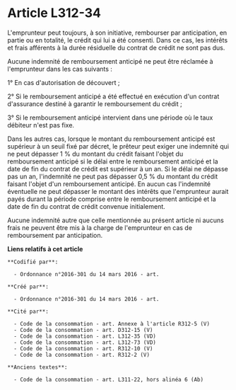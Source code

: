 # Article L312-34

L'emprunteur peut toujours, à son initiative, rembourser par anticipation, en partie ou en totalité, le crédit qui lui a été
consenti. Dans ce cas, les intérêts et frais afférents à la durée résiduelle du contrat de crédit ne sont pas dus.

Aucune indemnité de remboursement anticipé ne peut être réclamée à l'emprunteur dans les cas suivants :

1° En cas d'autorisation de découvert ;

2° Si le remboursement anticipé a été effectué en exécution d'un contrat d'assurance destiné à garantir le remboursement du
crédit ;

3° Si le remboursement anticipé intervient dans une période où le taux débiteur n'est pas fixe.

Dans les autres cas, lorsque le montant du remboursement anticipé est supérieur à un seuil fixé par décret, le prêteur peut
exiger une indemnité qui ne peut dépasser 1 % du montant du crédit faisant l'objet du remboursement anticipé si le délai
entre le remboursement anticipé et la date de fin du contrat de crédit est supérieur à un an. Si le délai ne dépasse pas un
an, l'indemnité ne peut pas dépasser 0,5 % du montant du crédit faisant l'objet d'un remboursement anticipé. En aucun cas
l'indemnité éventuelle ne peut dépasser le montant des intérêts que l'emprunteur aurait payés durant la période comprise
entre le remboursement anticipé et la date de fin du contrat de crédit convenue initialement.

Aucune indemnité autre que celle mentionnée au présent article ni aucuns frais ne peuvent être mis à la charge de
l'emprunteur en cas de remboursement par anticipation.

**Liens relatifs à cet article**

	**Codifié par**:

	  - Ordonnance n°2016-301 du 14 mars 2016 - art.

	**Créé par**:

	  - Ordonnance n°2016-301 du 14 mars 2016 - art.

	**Cité par**:

	  - Code de la consommation - art. Annexe à l'article R312-5 (V)
	  - Code de la consommation - art. D312-15 (V)
	  - Code de la consommation - art. L312-35 (VD)
	  - Code de la consommation - art. L312-73 (VD)
	  - Code de la consommation - art. R312-10 (V)
	  - Code de la consommation - art. R312-2 (V)

	**Anciens textes**:

	  - Code de la consommation - art. L311-22, hors alinéa 6 (Ab)
